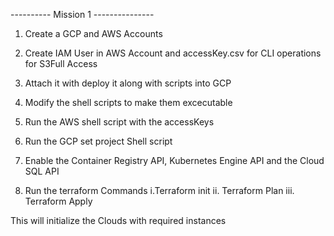 ---------- Mission 1 ---------------
1. Create a GCP and AWS Accounts
2. Create IAM User in AWS Account and accessKey.csv for CLI operations for S3Full Access
3. Attach it with deploy it along with scripts into GCP
4. Modify the shell scripts to make them excecutable 
5. Run the AWS shell script with the accessKeys
6. Run the GCP set project Shell script
7. Enable the Container Registry API, Kubernetes Engine API and the Cloud SQL API

8. Run the terraform Commands
   i.Terraform init
   ii. Terraform Plan
   iii. Terraform Apply

This will initialize the Clouds with required instances


